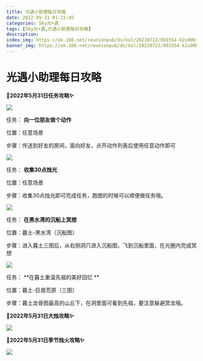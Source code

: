 ```yaml
---
title: 光遇小助理每日攻略
date: 2022-05-31 01:15:45
categories: Sky光•遇
tags: [Sky光•遇,光遇小助理每日攻略]
description: 
index_img: https://ok.166.net/reunionpub/ds/kol/20210722/001554-k2u90bj7ay.png?imageView&thumbnail=600x0&type=jpg
banner_img: https://ok.166.net/reunionpub/ds/kol/20210722/001554-k2u90bj7ay.png?imageView&thumbnail=600x0&type=jpg
---
```

# 光遇小助理每日攻略
**🎉2022年5月31日任务攻略✨**

![](https://ok.166.net/reunionpub/ds/kol/20220529/005729-hneuqmvocj.png)

任务： **向一位朋友做个动作**

位置：任意场景

步骤：传送到好友的房间，面向好友，点开动作列表后使用任意动作即可

![](https://ok.166.net/reunionpub/ds/kol/20220528/004002-493rsfuyki.png)

任务： **收集30点烛光**

位置：任意场景

步骤：收集30点烛光即可完成任务，跑图的时候可以顺便做任务哦。

![](https://ok.166.net/reunionpub/ds/kol/20220531/000809-4vitch3pr8.png)

任务： **在黑水湾的沉船上冥想**

位置：暮土-黑水湾（沉船图）

步骤：进入暮土三图后，从右侧洞穴进入沉船图，飞到沉船里面，在光圈内完成冥想

  

![](https://ok.166.net/reunionpub/ds/kol/20220531/001611-jmvizwe6cb.png)

任务： **在暮土重温先祖的美好回忆  **

位置：暮土-巨兽荒原（三图）

步骤：暮土龙骨图最高的山丘下，在洞里面可看到先祖，要注意躲避冥龙哦。

 **🎉2022年5月31日大烛攻略✨**

![](https://ok.166.net/reunionpub/ds/kol/20220531/000923-qe6r8oil0w.png)

  

 **🎉2022年5月31日季节烛火攻略✨**

![](https://ok.166.net/reunionpub/ds/kol/20220531/001031-a98rgtbk62.png)

  

